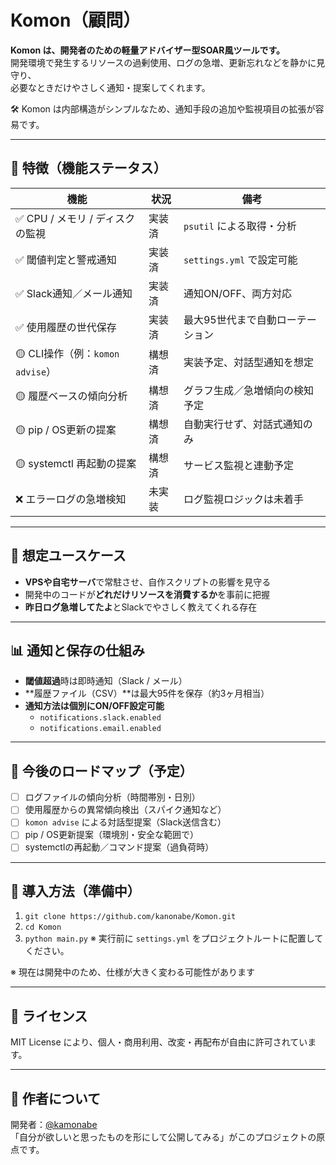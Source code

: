 # Komon（顧問）

**Komon は、開発者のための軽量アドバイザー型SOAR風ツールです。**  
開発環境で発生するリソースの過剰使用、ログの急増、更新忘れなどを静かに見守り、  
必要なときだけやさしく通知・提案してくれます。

🛠 Komon は内部構造がシンプルなため、通知手段の追加や監視項目の拡張が容易です。

---

## 🔧 特徴（機能ステータス）

| 機能 | 状況 | 備考 |
|------|------|------|
| ✅ CPU / メモリ / ディスクの監視 | 実装済 | `psutil` による取得・分析 |
| ✅ 閾値判定と警戒通知 | 実装済 | `settings.yml` で設定可能 |
| ✅ Slack通知／メール通知 | 実装済 | 通知ON/OFF、両方対応 |
| ✅ 使用履歴の世代保存 | 実装済 | 最大95世代まで自動ローテーション |
| 🟡 CLI操作（例：`komon advise`） | 構想済 | 実装予定、対話型通知を想定 |
| 🟡 履歴ベースの傾向分析 | 構想済 | グラフ生成／急増傾向の検知予定 |
| 🟡 pip / OS更新の提案 | 構想済 | 自動実行せず、対話式通知のみ |
| 🟡 systemctl 再起動の提案 | 構想済 | サービス監視と連動予定 |
| ❌ エラーログの急増検知 | 未実装 | ログ監視ロジックは未着手 |

---

## 🎯 想定ユースケース

- **VPSや自宅サーバ**で常駐させ、自作スクリプトの影響を見守る
- 開発中のコードが**どれだけリソースを消費するか**を事前に把握
- **昨日ログ急増してたよ**とSlackでやさしく教えてくれる存在

---

## 📊 通知と保存の仕組み

- **閾値超過**時は即時通知（Slack / メール）
- **履歴ファイル（CSV）**は最大95件を保存（約3ヶ月相当）
- **通知方法は個別にON/OFF設定可能**
  - `notifications.slack.enabled`
  - `notifications.email.enabled`

---

## 💬 今後のロードマップ（予定）

- [ ] ログファイルの傾向分析（時間帯別・日別）
- [ ] 使用履歴からの異常傾向検出（スパイク通知など）
- [ ] `komon advise` による対話型提案（Slack送信含む）
- [ ] pip / OS更新提案（環境別・安全な範囲で）
- [ ] systemctlの再起動／コマンド提案（過負荷時）

---

## 🚀 導入方法（準備中）

1. `git clone https://github.com/kanonabe/Komon.git`
2. `cd Komon`
3. `python main.py`
※ 実行前に `settings.yml` をプロジェクトルートに配置してください。

※ 現在は開発中のため、仕様が大きく変わる可能性があります

---

## 📄 ライセンス

MIT License により、個人・商用利用、改変・再配布が自由に許可されています。

---

## 👤 作者について

開発者：[@kamonabe](https://github.com/kamonabe)  
「自分が欲しいと思ったものを形にして公開してみる」がこのプロジェクトの原点です。
